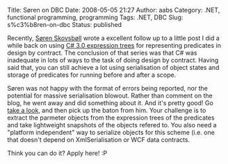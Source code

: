 Title: Søren on DBC
Date: 2008-05-05 21:27
Author: aabs
Category: .NET, functional programming, programming
Tags: .NET, DBC
Slug: s%c3%b8ren-on-dbc
Status: published

Recently, [Søren Skovsbøll](http://skarpt.dk/blog) wrote a excellent follow up to a little post I did a while back on using [C\# 3.0 expression trees](http://aabs.wordpress.com/2008/01/16/complex-assertions-using-c-30/) for representing predicates in design by contract. The conclusion of that series was that C\# was inadequate in lots of ways to the task of doing design by contract. Having said that, you can still achieve a lot using serialisation of object states and storage of predicates for running before and after a scope.

Søren was not happy with the format of errors being reported, nor the potential for massive serialisation blowout. Rather than comment on the blog, he went away and did something about it. And it's pretty good! Go [take a look](http://skarpt.dk/blog/?p=14), and then pick up the baton from him. Your challenge is to extract the parmeter objects from the expression trees of the predicates and take lightweight snapshots of the objects refered to. You also need a "platform independent" way to serialize objects for this scheme (i.e. one that doesn't depend on XmlSerialisation or WCF data contracts.

Think you can do it? Apply here! :P
